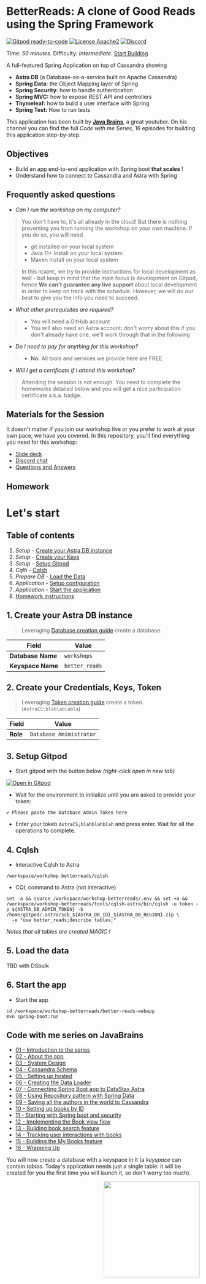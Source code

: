 <!--- STARTEXCLUDE --->
# BetterReads: A clone of Good Reads using the Spring Framework

[![Gitpod ready-to-code](https://img.shields.io/badge/Gitpod-ready--to--code-blue?logo=gitpod)](https://gitpod.io/#https://github.com/datastaxdevs/workshop-goodreads-clone)
[![License Apache2](https://img.shields.io/hexpm/l/plug.svg)](http://www.apache.org/licenses/LICENSE-2.0)
[![Discord](https://img.shields.io/discord/685554030159593522)](https://discord.com/widget?id=685554030159593522&theme=dark)

Time: *50 minutes*. Difficulty: *Intermediate*. [Start Building](#lets-start)

A full-featured Spring Application on top of Cassandra showing

* **Astra DB** (a Database-as-a-service built on Apache Cassandra)
* **Spring Data:** the Object Mapping layer of Spring
* **Spring Security:** how to handle authentication
* **Spring MVC:** how to expose REST API and controllers
* **Thymeleaf:** how to build a user interface with Spring
* **Spring Test:** How to run tests

This application has been built by [**Java Brains**](https://www.youtube.com/channel/UCYt1sfh5464XaDBH0oH_o7Q), a great youtuber. On his channel you can find the full *Code with me Series*, 16 episodes for building this application step-by-step.

<!--- ENDEXCLUDE --->

## Objectives

* Build an app end-to-end application with Spring boot **that scales** !
* Understand how to connect to Cassandra and Astra with Spring

## Frequently asked questions

- *Can I run the workshop on my computer?*

> You don't have to, it's all already in the cloud! But there is nothing preventing you from running the workshop on your own machine.
> If you do so, you will need
> * git installed on your local system
> * Java 11+ Install on your local system
> * Maven Install on your local system

> In this `README`, we try to provide instructions for local development as well - but keep in mind that
the main focus is development on Gitpod, hence **We can't guarantee any live support** about local development in order to keep on track with the schedule. However, we will do our best to give you the info you need to succeed.

- *What other prerequisites are required?*

> * You will need a GitHub account
> * You will also need an Astra account: don't worry about this if you don't already have one, we'll work through that in the following

- *Do I need to pay for anything for this workshop?*
> * **No.** All tools and services we provide here are FREE.

- *Will I get a certificate if I attend this workshop?*

> Attending the session is not enough. You need to complete the homeworks detailed below and you will get a nice participation certificate a.k.a. badge.


## Materials for the Session

It doesn't matter if you join our workshop live or you prefer to work at your own pace,
we have you covered. In this repository, you'll find everything you need for this workshop:

- [Slide deck](#)
- [Discord chat](https://dtsx.io/discord)
- [Questions and Answers](https://community.datastax.com/)

## Homework

# Let's start

## Table of contents

1. *Setup* - [Create your Astra DB instance](#)
2. *Setup* - [Create your Keys](#)
3. *Setup* - [Setup Gitpod](#)
4. *Cqlh* - [Cqlsh](#)
6. *Prepare DB* - [Load the Data](#)
7. *Application* - [Setup configuration](#)
8. *Application* - [Start the application](#)
9. [Homework instructions](#)


## 1. Create your Astra DB instance

> Leveraging [Database creation guide](https://github.com/datastaxdevs/awesome-astra/wiki/Create-an-AstraDB-Instance) create a database.

|Field|Value|
|---|---|
|**Database Name**| `workshops`|
|**Keyspace Name**| `better_reads`|


## 2. Create your Credentials, Keys, Token

> Leveraging [Token creation guide](https://github.com/datastaxdevs/awesome-astra/wiki/Create-an-Astra-Token) create a token. (`AstraCS:blablablabla`)

|Field|Value|
|---|---|
|**Role**| `Database Amimistrator`|

## 3. Setup Gitpod

- Start gitpod with the button below *(right-click open in new tab)*

[![Open in Gitpod](https://gitpod.io/button/open-in-gitpod.svg)](https://gitpod.io/#https://github.com/datastaxdevs/workshop-betterreads)

- Wait for the environment to initialize until you are asked to provide your token:

```
✔ Please paste the Database Admin Token here
```

- Enter your tokeb `AstraCS;blahblahblah` and press enter. Wait for all the operations to complete.

## 4. Cqlsh

- Interactive Cqlsh to Astra

```
/workspace/workshop-betterreads/cqlsh
```

- CQL command to Astra (not interactive)

```
set -a && source /workspace/workshop-betterreads/.env && set +a && /workspace/workshop-betterreads/tools/cqlsh-astra/bin/cqlsh -u token -p ${ASTRA_DB_ADMIN_TOKEN} -b /home/gitpod/.astra/scb_${ASTRA_DB_ID}_${ASTRA_DB_REGION}.zip \
  -e "use better_reads;describe tables;"
```

*Notes that all tables are created   MAGIC !*

## 5. Load the data

TBD with DSbulk 

## 6. Start the app

- Start the app

```
cd /workspace/workshop-betterreads/better-reads-webapp
mvn spring-boot:run
```


## Code with me series on JavaBrains

- [01 - Introduction to the series](https://www.youtube.com/watch?v=LxVGFBRpEFM)
- [02 - About the app](https://www.youtube.com/watch?v=HAiCwq4jfn8)
- [03 - System Design](https://www.youtube.com/watch?v=SnQXdvFkq4U)
- [04 - Cassandra Schema](https://www.youtube.com/watch?v=106jIBE9XSc)
- [05 - Setting up hosted](https://www.youtube.com/watch?v=waLSHx-VN08)
- [06 - Creating the Data Loader](https://www.youtube.com/watch?v=d28t_QySyzs)
- [07 - Connecting Spring Boot app to DataStax Astra](https://www.youtube.com/watch?v=7I37-awpaGg)
- [08 - Using Repository pattern with Spring Data](https://www.youtube.com/watch?v=uezZIPK8kPk)
- [09 - Saving all the authors in the world to Cassandra](https://www.youtube.com/watch?v=24NrLl8EhDM)
- [10 - Setting up books by ID ](https://www.youtube.com/watch?v=Fm-XrOTgOto)
- [11 - Starting with Spring boot and security](https://www.youtube.com/watch?v=nwyf_4aSkqM)
- [12 - Implementing the Book view flow](https://www.youtube.com/watch?v=-IuafzgS3fU)
- [13 - Building book search feature](https://www.youtube.com/watch?v=6K0im9vcoCk)
- [14 - Tracking user interactions with books](https://www.youtube.com/watch?v=NEZGCpN1J6M)
- [15 - Building the My Books feature](https://www.youtube.com/watch?v=ZIGImCqRr1I)
- [16 - Wrapping Up](https://www.youtube.com/watch?v=hJLtsn2aSr4)


You will now create a database with a keyspace in it (a _keyspace_ can contain _tables_.
Today's application needs just a single table: it will be created for you the first time you
will launch it, so don't worry too much).

<img src="images/create_database_button.png" width="250" align=right />
